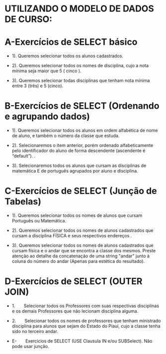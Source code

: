# UTILIZANDO O MODELO DE DADOS DE CURSO:

# A-Exercícios de SELECT básico                              

* 1). Queremos selecionar todos os alunos cadastrados.

* 2). Queremos selecionar todos os nomes de disciplina, cujo a nota mínima seja maior que 5 ( cinco ).

* 3). Queremos selecionar todas disciplinas que tenham nota mínima entre 3 (três) e 5 (cinco).

# B-Exercícios de SELECT (Ordenando e agrupando dados)

* 1). Queremos selecionar todos os alunos em ordem alfabética de nome de aluno, e também o número da classe que estuda.

* 2). Selecionaremos o item anterior, porém ordenado alfabeticamente pelo identificador do aluno de forma descendente  (ascendente é “default”). .

* 3). Selecionaremos  todos os alunos que cursam as disciplinas de matemática E de português agrupados por aluno e disciplina.

# C-Exercícios de SELECT (Junção de Tabelas)

* 1). Queremos selecionar todos os nomes de alunos que cursam Português ou Matemática.

* 2). Queremos selecionar todos os nomes de alunos cadastrados que cursam  a disciplina FÍSICA e seus respectivos endereços .

* 3). Queremos selecionar todos os nomes de alunos cadastrados que cursam física e o andar que se encontra a classe dos mesmos.
Preste atenção ao detalhe da concatenação de uma string "andar" junto à coluna do número do andar (Apenas para estética do resultado).


# D-Exercícios de SELECT (OUTER JOIN)

* 1.    Selecionar todos os Professores com suas respectivas disciplinas e os demais Professores que não lecionam disciplina alguma.

* 2.    Selecionar todos os nomes de professores que tenham ministrado disciplina para alunos que sejam do Estado do Piaui,
cujo a classe tenha sido no terceiro andar.
 * E-    Exercícios de SELECT (USE Clausula IN e/ou SUBSelect).
Não pode usar junção.
